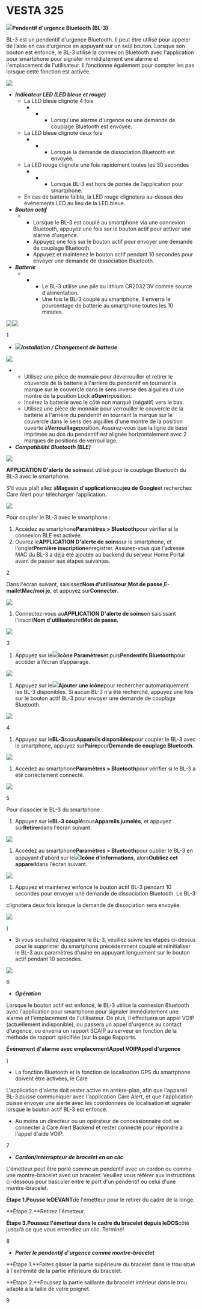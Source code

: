 # VESTA 325

![](<.gitbook/assets/0 (106).jpeg>)**Pendentif d'urgence Bluetooth (BL-3)**

BL-3 est un pendentif d'urgence Bluetooth. Il peut être utilisé pour appeler de l’aide en cas d’urgence en appuyant sur un seul bouton. Lorsque son bouton est enfoncé, le BL-3 utilise la connexion Bluetooth avec l'application pour smartphone pour signaler immédiatement une alarme et l'emplacement de l'utilisateur. Il fonctionne également pour compter les pas lorsque cette fonction est activée.

![](<.gitbook/assets/1 (75).png>)

-   _**Indicateur LED (LED bleue et rouge)**_
    -   La LED bleue clignote 4 fois
        -   -   -   Lorsqu'une alarme d'urgence ou une demande de couplage Bluetooth est envoyée.
    -   La LED bleue clignote deux fois
        -   -   -   Lorsque la demande de dissociation Bluetooth est envoyée.
    -   La LED rouge clignote une fois rapidement toutes les 30 secondes
        -   -   -   Lorsque BL-3 est hors de portée de l’application pour smartphone.
    -   En cas de batterie faible, la LED rouge clignotera au-dessus des événements LED au lieu de la LED bleue.
-   _**Bouton actif**_
    -   -   Lorsque le BL-3 est couplé au smartphone via une connexion Bluetooth, appuyez une fois sur le bouton actif pour activer une alarme d'urgence.
        -   Appuyez une fois sur le bouton actif pour envoyer une demande de couplage Bluetooth.
        -   Appuyez et maintenez le bouton actif pendant 10 secondes pour envoyer une demande de dissociation Bluetooth.
-   _**Batterie**_
    -   -   -   Le BL-3 utilise une pile au lithium CR2032 3V comme source d'alimentation.
            -   Une fois le BL-3 couplé au smartphone, il enverra le pourcentage de batterie au smartphone toutes les 10 minutes.

![](<.gitbook/assets/2 (84).png>)![](<.gitbook/assets/3 (82).png>)

1

-   ![](<.gitbook/assets/4 (86).png>)_**Installation / Changement de batterie**_

![](<.gitbook/assets/5 (85).png>)

-   -   Utilisez une pièce de monnaie pour déverrouiller et retirer le couvercle de la batterie à l'arrière du pendentif en tournant la marque sur le couvercle dans le sens inverse des aiguilles d'une montre de la position Lock à**Ouvrir**position.
    -   Insérez la batterie avec le côté non marqué (négatif) vers le bas.
    -   Utilisez une pièce de monnaie pour verrouiller le couvercle de la batterie à l'arrière du pendentif en tournant la marque sur le couvercle dans le sens des aiguilles d'une montre de la position ouverte à**Verrouillage**position. Assurez-vous que la ligne de base imprimée au dos du pendentif est alignée horizontalement avec 2 marques de positions de verrouillage.
-   _**Compatibilité Bluetooth (BLE)**_

![](<.gitbook/assets/6 (65).png>)

**APPLICATION D'alerte de soins**est utilisé pour le couplage Bluetooth du BL-3 avec le smartphone.

S'il vous plaît allez à**Magasin d'applications**ou**jeu de Google**et recherchez Care Alert pour télécharger l’application.

![](<.gitbook/assets/7 (49).jpeg>)

Pour coupler le BL-3 avec le smartphone :

1.  Accédez au smartphone**Paramètres > Bluetooth**pour vérifier si la connexion BLE est activée.
2.  Ouvrez le**APPLICATION D'alerte de soins**sur le smartphone, et l'onglet**Première inscription**enregistrer. Assurez-vous que l'adresse MAC du BL-3 a déjà été ajoutée au backend du serveur Home Portal avant de passer aux étapes suivantes.

2

Dans l'écran suivant, saisissez**Nom d'utilisateur**,**Mot de passe**,**E-mail**et**Mac/moi je**, et appuyez sur**Connecter**.

![](<.gitbook/assets/8 (59).png>)

1.  Connectez-vous au**APPLICATION D'alerte de soins**en saisissant l'inscrit**Nom d'utilisateur**et**Mot de passe.**

![](<.gitbook/assets/9 (54).png>)

3

1.  Appuyez sur le![](<.gitbook/assets/10 (26).jpeg>)**Icône Paramètres**et puis**Pendentifs Bluetooth**pour accéder à l’écran d’appairage.

![](<.gitbook/assets/11 (46).png>)

1.  Appuyez sur le![](<.gitbook/assets/12 (28).jpeg>)**Ajouter une icône**pour rechercher automatiquement les BL-3 disponibles. Si aucun BL-3 n'a été recherché, appuyez une fois sur le bouton actif BL-3 pour envoyer une demande de couplage Bluetooth.

![](<.gitbook/assets/13 (37).png>)

4

1.  Appuyez sur le**BL-3**sous**Appareils disponibles**pour coupler le BL-3 avec le smartphone, appuyez sur**Paire**pour**Demande de couplage Bluetooth**.

![](<.gitbook/assets/14 (37).png>)

1.  Accédez au smartphone**Paramètres > Bluetooth**pour vérifier si le BL-3 a été correctement connecté.

![](<.gitbook/assets/15 (36).png>)

5

Pour dissocier le BL-3 du smartphone :

1.  Appuyez sur le**BL-3 couplé**sous**Appareils jumelés**, et appuyez sur**Retirer**dans l'écran suivant.

![](<.gitbook/assets/16 (38).png>)

1.  Accédez au smartphone**Paramètres > Bluetooth**pour oublier le BL-3 en appuyant d'abord sur le![](<.gitbook/assets/17 (22).jpeg>)**Icône d'informations**, alors**Oubliez cet appareil**dans l'écran suivant.

![](<.gitbook/assets/18 (36).png>)

1.  Appuyez et maintenez enfoncé le bouton actif BL-3 pendant 10 secondes pour envoyer une demande de dissociation Bluetooth. Le BL-3

clignotera deux fois lorsque la demande de dissociation sera envoyée.

![](<.gitbook/assets/19 (36).png>)

_\\<NOTE>_

-   Si vous souhaitez réappairer le BL-3, veuillez suivre les étapes ci-dessus pour le supprimer du smartphone précédemment couplé et réinitialiser le BL-3 aux paramètres d'usine en appuyant longuement sur le bouton actif pendant 10 secondes.

![](<.gitbook/assets/20 (18).jpeg>)

6

-   _**Opération**_

Lorsque le bouton actif est enfoncé, le BL-3 utilise la connexion Bluetooth avec l'application pour smartphone pour signaler immédiatement une alarme et l'emplacement de l'utilisateur. De plus, il effectuera un appel VOIP (actuellement indisponible), ou passera un appel d'urgence au contact d'urgence, ou enverra un rapport SCAIP au serveur en fonction de la méthode de rapport spécifiée (sur la page Rapports.

**Événement d'alarme avec emplacement****Appel VOIP****Appel d'urgence**

_\\<NOTE>_

-   La fonction Bluetooth et la fonction de localisation GPS du smartphone doivent être activées, le Care

L'application d'alerte doit rester active en arrière-plan, afin que l'appareil BL-3 puisse communiquer avec l'application Care Alert, et que l'application puisse envoyer une alerte avec les coordonnées de localisation et signaler lorsque le bouton actif BL-3 est enfoncé.

-   Au moins un directeur ou un opérateur de concessionnaire doit se connecter à Care Alert Backend et rester connecté pour répondre à l'appel d'aide VOIP.

7

-   _**Cordon/interrupteur de bracelet en un clic**_

L'émetteur peut être porté comme un pendentif avec un cordon ou comme une montre-bracelet avec un bracelet. Veuillez vous référer aux instructions ci-dessous pour basculer entre le port d'un pendentif ou celui d'une montre-bracelet.

**Étape 1.**Pousse le**DEVANT**de l'émetteur pour le retirer du cadre de la longe.

**Étape 2.**Retirez l'émetteur.

**Étape 3.**Poussez l'émetteur dans le cadre du bracelet depuis le**DOS**côté jusqu’à ce que vous entendiez un clic. Terminé!

8

-   _**Porter le pendentif d'urgence comme montre-bracelet**_

**Étape 1.**Faites glisser la partie supérieure du bracelet dans le trou situé à l'extrémité de la partie inférieure du bracelet.

**Étape 2.**Poussez la partie saillante du bracelet intérieur dans le trou adapté à la taille de votre poignet.

9
